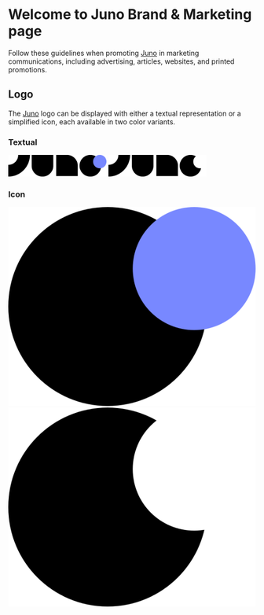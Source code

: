 # Welcome to Juno Brand & Marketing page

Follow these guidelines when promoting [Juno] in marketing communications, including advertising, articles, websites, and printed promotions.

## Logo

The [Juno] logo can be displayed with either a textual representation or a simplified icon, each available in two color variants.

### Textual

<img src="assets/juno_logo.svg" width="200px" />

<img src="assets/juno_logo_white.svg" width="200px" />

### Icon

<img src="assets/juno_icon.svg" />

<img src="assets/juno_icon_white.svg" />

[juno]: https://juno.build
